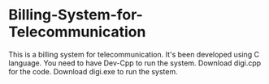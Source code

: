 # Billing-System-for-Telecommunication
This is a billing system for telecommunication. It's been developed using C language. 
You need to have Dev-Cpp to run the system.
Download digi.cpp for the code.
Download digi.exe to run the system. 
